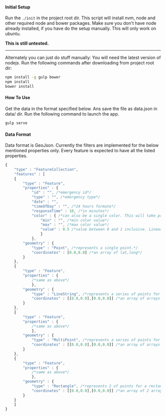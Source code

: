 #### Initial Setup
Run the `./init` in the project root dir.
This script will install nvm, node and other required node and bower packages.
Make sure you don't have node already installed, if you have do the setup manually.
This will only work on ubuntu.

**This is still untested.**

---

Alternately you can just do stuff manually:
You will need the latest version of nodejs.
Run the following commands after downloading from project root dir:
```bash 
npm install -g gulp bower
npm install
bower install
```

#### How To Use
Get the data in the format specified below. Ans save the file as data.json in data/ dir. Run the following command to launch the app.
```bash
gulp serve
```

#### Data Format
Data format is GeoJson. Currently the filters are implemented for the below mentioned properties only. Every feature is expected to have all the listed properties.
```javascript
{
	"type" : "FeatureCollection",
	"features" : [
	{
		"type" : "Feature",
		"properties" : {
			"id" : "", /*emergency id*/
			"type" : "", /*emergency type*/
			"date" : "",
			"timeOfDay" : "", /*24 hours formate*/
			"responseTime" : 10, /*in minutes*/
			"color" : { /*can also be a single color. This will take precedence on everything else.*/
				"min" : "", /*min color value*/
				"max" : "", /*max color value*/
				"value" : 0.5 /*value between 0 and 1 inclusive. Linearly interpolates between min and max colors*/
				}
			},
		"geometry" : {
			"type" : "Point", /*represents a single point.*/
			"coordinates" : [0.0,0.0] /*an array of lat,long*/
		}
	},
	{
		"type" : "Feature",
		"properties" : {
			/*same as above*/
			},
		"geometry" : {
			"type" : "LineString", /*represents a series of points for a line e.g a route. Will be shown when show-routes is selected.First and Last element only will be shown when show-sources or show-destinations is selected respectively.*/
			"coordinates" : [[0.0,0.0],[0.0,0.0]] /*an array of arrays of lat,long*/
		}
	},
	{
		"type" : "Feature",
		"properties" : {
			/*same as above*/
			},
		"geometry" : {
			"type" : "MultiPoint", /*represents a series of points for a scatter plot. Will show when show-scatter is selected.*/
			"coordinates" : [[0.0,0.0],[0.0,0.0]] /*an array of arrays of lat,long*/
		}
	},
	{
		"type" : "Feature",
		"properties" : {
			/*same as above*/
			},
		"geometry" : {
			"type" : "Rectangle", /*represents 2 of points for a rectangle. Will be shown when show-grid is selected.*/
			"coordinates" : [[0.0,0.0],[0.0,0.0]] /*an array of 2 arrays of lat,long representing 2 corners*/
		}
	}
	]
}
```
